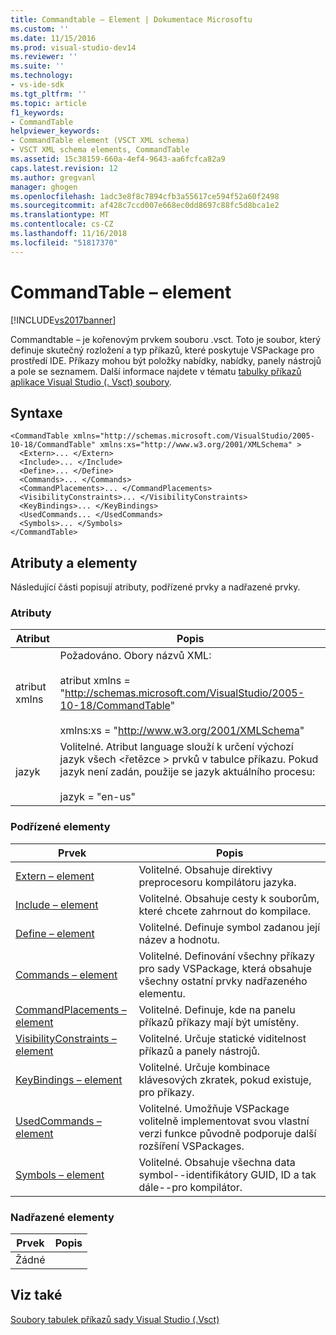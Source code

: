 ```yaml
---
title: Commandtable – Element | Dokumentace Microsoftu
ms.custom: ''
ms.date: 11/15/2016
ms.prod: visual-studio-dev14
ms.reviewer: ''
ms.suite: ''
ms.technology:
- vs-ide-sdk
ms.tgt_pltfrm: ''
ms.topic: article
f1_keywords:
- CommandTable
helpviewer_keywords:
- CommandTable element (VSCT XML schema)
- VSCT XML schema elements, CommandTable
ms.assetid: 15c38159-660a-4ef4-9643-aa6fcfca82a9
caps.latest.revision: 12
ms.author: gregvanl
manager: ghogen
ms.openlocfilehash: 1adc3e8f8c7894cfb3a55617ce594f52a60f2498
ms.sourcegitcommit: af428c7ccd007e668ec0dd8697c88fc5d8bca1e2
ms.translationtype: MT
ms.contentlocale: cs-CZ
ms.lasthandoff: 11/16/2018
ms.locfileid: "51817370"
---
```

# <a name="commandtable-element"></a>CommandTable – element
[!INCLUDE[vs2017banner](../includes/vs2017banner.md)]

Commandtable – je kořenovým prvkem souboru .vsct. Toto je soubor, který definuje skutečný rozložení a typ příkazů, které poskytuje VSPackage pro prostředí IDE. Příkazy mohou být položky nabídky, nabídky, panely nástrojů a pole se seznamem. Další informace najdete v tématu [tabulky příkazů aplikace Visual Studio (. Vsct) soubory](../extensibility/internals/visual-studio-command-table-dot-vsct-files.md).  
  
## <a name="syntax"></a>Syntaxe  
  
```  
<CommandTable xmlns="http://schemas.microsoft.com/VisualStudio/2005-10-18/CommandTable" xmlns:xs="http://www.w3.org/2001/XMLSchema" >  
  <Extern>... </Extern>  
  <Include>... </Include>  
  <Define>... </Define>  
  <Commands>... </Commands>  
  <CommandPlacements>... </CommandPlacements>  
  <VisibilityConstraints>... </VisibilityConstraints>  
  <KeyBindings>... </KeyBindings>  
  <UsedCommands... </UsedCommands>  
  <Symbols>... </Symbols>  
</CommandTable>  
```  
  
## <a name="attributes-and-elements"></a>Atributy a elementy  
 Následující části popisují atributy, podřízené prvky a nadřazené prvky.  
  
### <a name="attributes"></a>Atributy  
  
| Atribut |                                                                                                                   Popis                                                                                                                   |
|-----------|-------------------------------------------------------------------------------------------------------------------------------------------------------------------------------------------------------------------------------------------------|
|   atribut xmlns   |                                   Požadováno. Obory názvů XML:<br /><br /> atribut xmlns = "<http://schemas.microsoft.com/VisualStudio/2005-10-18/CommandTable>"<br /><br /> xmlns:xs = "<http://www.w3.org/2001/XMLSchema>"                                   |
| jazyk  | Volitelné. Atribut language slouží k určení výchozí jazyk všech \<řetězce > prvků v tabulce příkazu.  Pokud jazyk není zadán, použije se jazyk aktuálního procesu:<br /><br /> jazyk = "en-us" |
  
### <a name="child-elements"></a>Podřízené elementy  
  
|Prvek|Popis|  
|-------------|-----------------|  
|[Extern – element](../extensibility/extern-element.md)|Volitelné. Obsahuje direktivy preprocesoru kompilátoru jazyka.|  
|[Include – element](../extensibility/include-element.md)|Volitelné. Obsahuje cesty k souborům, které chcete zahrnout do kompilace.|  
|[Define – element](../extensibility/define-element.md)|Volitelné. Definuje symbol zadanou její název a hodnotu.|  
|[Commands – element](../extensibility/commands-element.md)|Volitelné. Definování všechny příkazy pro sady VSPackage, která obsahuje všechny ostatní prvky nadřazeného elementu.|  
|[CommandPlacements – element](../extensibility/commandplacements-element.md)|Volitelné. Definuje, kde na panelu příkazů příkazy mají být umístěny.|  
|[VisibilityConstraints – element](../extensibility/visibilityconstraints-element.md)|Volitelné. Určuje statické viditelnost příkazů a panely nástrojů.|  
|[KeyBindings – element](../extensibility/keybindings-element.md)|Volitelné. Určuje kombinace klávesových zkratek, pokud existuje, pro příkazy.|  
|[UsedCommands – element](../extensibility/usedcommands-element.md)|Volitelné. Umožňuje VSPackage volitelně implementovat svou vlastní verzi funkce původně podporuje další rozšíření VSPackages.|  
|[Symbols – element](http://msdn.microsoft.com/en-us/f2ddd0aa-c3dd-439e-834d-28f136a27ffa)|Volitelné. Obsahuje všechna data symbol--identifikátory GUID, ID a tak dále--pro kompilátor.|  
  
### <a name="parent-elements"></a>Nadřazené elementy  
  
|Prvek|Popis|  
|-------------|-----------------|  
|Žádné||  
  
## <a name="see-also"></a>Viz také  
 [Soubory tabulek příkazů sady Visual Studio (.Vsct)](../extensibility/internals/visual-studio-command-table-dot-vsct-files.md)

